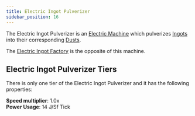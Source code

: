 ```yaml
---
title: Electric Ingot Pulverizer
sidebar_position: 16
---
```


The Electric Ingot Pulverizer is an [Electric Machine](../Electric-Machines.md) which pulverizes [Ingots](../../Resources/Ingots/Ingots.md) into their corresponding [Dusts](../../Resources/Dusts/Dusts.md).

The [Electric Ingot Factory](Electric-Ingot-Factory.md) is the opposite of this machine.

## Electric Ingot Pulverizer Tiers

There is only one tier of the Electric Ingot Pulverizer and it has the following properties:  

**Speed multiplier**: 1.0x  
**Power Usage**: 14 J/Sf Tick  
